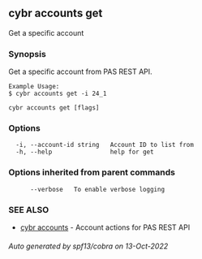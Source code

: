 ## cybr accounts get

Get a specific account

### Synopsis

Get a specific account from PAS REST API.
	
	Example Usage:
	$ cybr accounts get -i 24_1

```
cybr accounts get [flags]
```

### Options

```
  -i, --account-id string   Account ID to list from
  -h, --help                help for get
```

### Options inherited from parent commands

```
      --verbose   To enable verbose logging
```

### SEE ALSO

* [cybr accounts](cybr_accounts.md)	 - Account actions for PAS REST API

###### Auto generated by spf13/cobra on 13-Oct-2022
